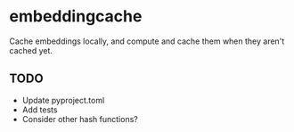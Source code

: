 # embeddingcache

Cache embeddings locally, and compute and cache them when they aren't cached yet.


## TODO

* Update pyproject.toml
* Add tests
* Consider other hash functions?
